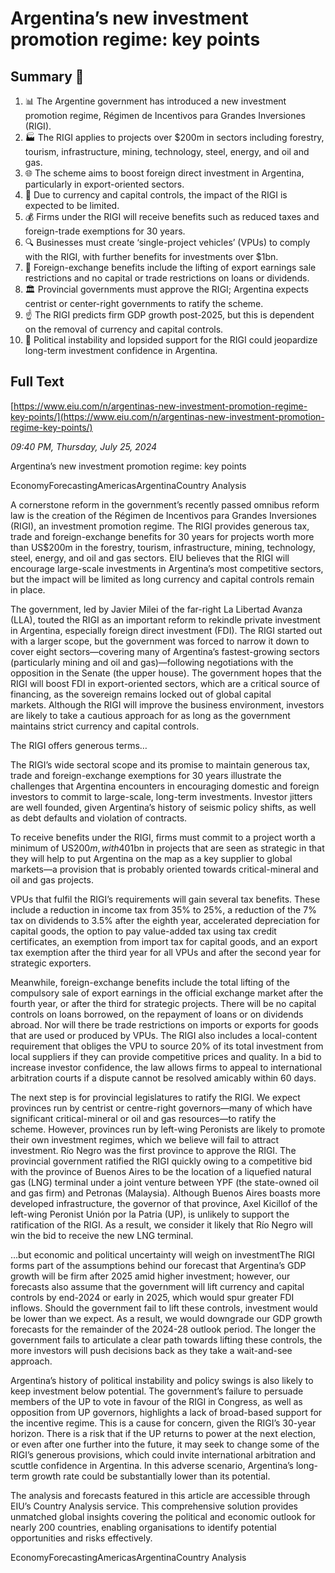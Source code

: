 # Argentina’s new investment promotion regime: key points

## Summary 🤖

1. 📊 The Argentine government has introduced a new investment promotion regime, Régimen de Incentivos para Grandes Inversiones (RIGI).
2. 🏭 The RIGI applies to projects over $200m in sectors including forestry, tourism, infrastructure, mining, technology, steel, energy, and oil and gas.
3. 🌐 The scheme aims to boost foreign direct investment in Argentina, particularly in export-oriented sectors.
4. 🏦 Due to currency and capital controls, the impact of the RIGI is expected to be limited.
5. 💰 Firms under the RIGI will receive benefits such as reduced taxes and foreign-trade exemptions for 30 years.
6. 🔍 Businesses must create ‘single-project vehicles’ (VPUs) to comply with the RIGI, with further benefits for investments over $1bn.
7. 💱 Foreign-exchange benefits include the lifting of export earnings sale restrictions and no capital or trade restrictions on loans or dividends.
8. 🏛️ Provincial governments must approve the RIGI; Argentina expects centrist or center-right governments to ratify the scheme.
9. ☝️ The RIGI predicts firm GDP growth post-2025, but this is dependent on the removal of currency and capital controls.
10. 💼 Political instability and lopsided support for the RIGI could jeopardize long-term investment confidence in Argentina.

## Full Text

[https://www.eiu.com/n/argentinas-new-investment-promotion-regime-key-points/](https://www.eiu.com/n/argentinas-new-investment-promotion-regime-key-points/)

*09:40 PM, Thursday, July 25, 2024*

Argentina’s new investment promotion regime: key points

EconomyForecastingAmericasArgentinaCountry Analysis

A cornerstone reform in the government’s recently passed omnibus reform law is the creation of the Régimen de Incentivos para Grandes Inversiones (RIGI), an investment promotion regime. The RIGI provides generous tax, trade and foreign-exchange benefits for 30 years for projects worth more than US$200m in the forestry, tourism, infrastructure, mining, technology, steel, energy, and oil and gas sectors. EIU believes that the RIGI will encourage large-scale investments in Argentina’s most competitive sectors, but the impact will be limited as long currency and capital controls remain in place.

The government, led by Javier Milei of the far-right La Libertad Avanza (LLA), touted the RIGI as an important reform to rekindle private investment in Argentina, especially foreign direct investment (FDI). The RIGI started out with a larger scope, but the government was forced to narrow it down to cover eight sectors—covering many of Argentina’s fastest-growing sectors (particularly mining and oil and gas)—following negotiations with the opposition in the Senate (the upper house). The government hopes that the RIGI will boost FDI in export-oriented sectors, which are a critical source of financing, as the sovereign remains locked out of global capital markets. Although the RIGI will improve the business environment, investors are likely to take a cautious approach for as long as the government maintains strict currency and capital controls.

The RIGI offers generous terms…

The RIGI’s wide sectoral scope and its promise to maintain generous tax, trade and foreign-exchange exemptions for 30 years illustrate the challenges that Argentina encounters in encouraging domestic and foreign investors to commit to large-scale, long-term investments. Investor jitters are well founded, given Argentina’s history of seismic policy shifts, as well as debt defaults and violation of contracts.

To receive benefits under the RIGI, firms must commit to a project worth a minimum of US$200m, with 40% of the allocated capital being disbursed in the first two years. Firms must also create “vehículos de proyecto único” (VPUs, single-project vehicles), whose purpose will be to develop an investment project that complies with the RIGI’s conditions. The government will then either approve or reject the VPU. Additional benefits will be awarded for investments worth more than US$1bn in projects that are seen as strategic in that they will help to put Argentina on the map as a key supplier to global markets—a provision that is probably oriented towards critical-mineral and oil and gas projects.

VPUs that fulfil the RIGI’s requirements will gain several tax benefits. These include a reduction in income tax from 35% to 25%, a reduction of the 7% tax on dividends to 3.5% after the eighth year, accelerated depreciation for capital goods, the option to pay value-added tax using tax credit certificates, an exemption from import tax for capital goods, and an export tax exemption after the third year for all VPUs and after the second year for strategic exporters.

Meanwhile, foreign-exchange benefits include the total lifting of the compulsory sale of export earnings in the official exchange market after the fourth year, or after the third for strategic projects. There will be no capital controls on loans borrowed, on the repayment of loans or on dividends abroad. Nor will there be trade restrictions on imports or exports for goods that are used or produced by VPUs. The RIGI also includes a local-content requirement that obliges the VPU to source 20% of its total investment from local suppliers if they can provide competitive prices and quality. In a bid to increase investor confidence, the law allows firms to appeal to international arbitration courts if a dispute cannot be resolved amicably within 60 days.

The next step is for provincial legislatures to ratify the RIGI. We expect provinces run by centrist or centre-right governors—many of which have significant critical-mineral or oil and gas resources—to ratify the scheme. However, provinces run by left-wing Peronists are likely to promote their own investment regimes, which we believe will fail to attract investment. Río Negro was the first province to approve the RIGI. The provincial government ratified the RIGI quickly owing to a competitive bid with the province of Buenos Aires to be the location of a liquefied natural gas (LNG) terminal under a joint venture between YPF (the state-owned oil and gas firm) and Petronas (Malaysia). Although Buenos Aires boasts more developed infrastructure, the governor of that province, Axel Kicillof of the left-wing Peronist Unión por la Patria (UP), is unlikely to support the ratification of the RIGI. As a result, we consider it likely that Río Negro will win the bid to receive the new LNG terminal.

…but economic and political uncertainty will weigh on investmentThe RIGI forms part of the assumptions behind our forecast that Argentina’s GDP growth will be firm after 2025 amid higher investment; however, our forecasts also assume that the government will lift currency and capital controls by end-2024 or early in 2025, which would spur greater FDI inflows. Should the government fail to lift these controls, investment would be lower than we expect. As a result, we would downgrade our GDP growth forecasts for the remainder of the 2024-28 outlook period. The longer the government fails to articulate a clear path towards lifting these controls, the more investors will push decisions back as they take a wait-and-see approach.

Argentina’s history of political instability and policy swings is also likely to keep investment below potential. The government’s failure to persuade members of the UP to vote in favour of the RIGI in Congress, as well as opposition from UP governors, highlights a lack of broad-based support for the incentive regime. This is a cause for concern, given the RIGI’s 30-year horizon. There is a risk that if the UP returns to power at the next election, or even after one further into the future, it may seek to change some of the RIGI’s generous provisions, which could invite international arbitration and scuttle confidence in Argentina. In this adverse scenario, Argentina’s long-term growth rate could be substantially lower than its potential.

The analysis and forecasts featured in this article are accessible through EIU’s Country Analysis service. This comprehensive solution provides unmatched global insights covering the political and economic outlook for nearly 200 countries, enabling organisations to identify potential opportunities and risks effectively.

EconomyForecastingAmericasArgentinaCountry Analysis

